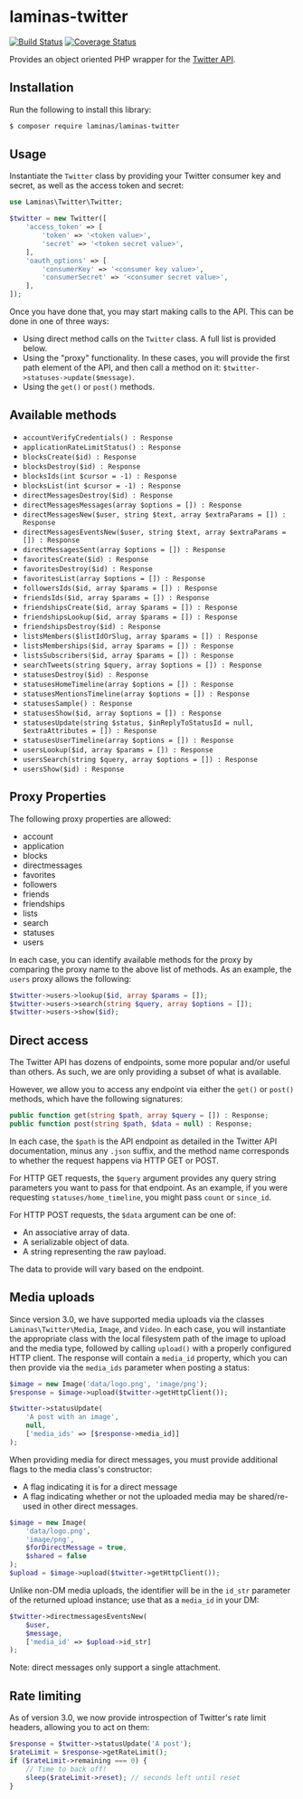 # laminas-twitter

[![Build Status](https://travis-ci.org/laminas/laminas-twitter.svg?branch=master)](https://travis-ci.org/laminas/laminas-twitter)
[![Coverage Status](https://coveralls.io/repos/github/laminas/laminas-twitter/badge.svg?branch=master)](https://coveralls.io/github/laminas/laminas-twitter?branch=master)

Provides an object oriented PHP wrapper for the [Twitter API](https://developer.twitter.com/en/docs).

## Installation

Run the following to install this library:

```bash
$ composer require laminas/laminas-twitter
```

## Usage

Instantiate the `Twitter` class by providing your Twitter consumer key and
secret, as well as the access token and secret:

```php
use Laminas\Twitter\Twitter;

$twitter = new Twitter([
    'access_token' => [
        'token' => '<token value>',
        'secret' => '<token secret value>',
    ],
    'oauth_options' => [
        'consumerKey' => '<consumer key value>',
        'consumerSecret' => '<consumer secret value>',
    ],
]);
```

Once you have done that, you may start making calls to the API. This can be done
in one of three ways:

- Using direct method calls on the `Twitter` class. A full list is provided
  below.
- Using the "proxy" functionality. In these cases, you will provide the first
  path element of the API, and then call a method on it:
  `$twitter->statuses->update($message)`.
- Using the `get()` or `post()` methods.

## Available methods

- `accountVerifyCredentials() : Response`
- `applicationRateLimitStatus() : Response`
- `blocksCreate($id) : Response`
- `blocksDestroy($id) : Response`
- `blocksIds(int $cursor = -1) : Response`
- `blocksList(int $cursor = -1) : Response`
- `directMessagesDestroy($id) : Response`
- `directMessagesMessages(array $options = []) : Response`
- `directMessagesNew($user, string $text, array $extraParams = []) : Response`
- `directMessagesEventsNew($user, string $text, array $extraParams = []) : Response`
- `directMessagesSent(array $options = []) : Response`
- `favoritesCreate($id) : Response`
- `favoritesDestroy($id) : Response`
- `favoritesList(array $options = []) : Response`
- `followersIds($id, array $params = []) : Response`
- `friendsIds($id, array $params = []) : Response`
- `friendshipsCreate($id, array $params = []) : Response`
- `friendshipsLookup($id, array $params = []) : Response`
- `friendshipsDestroy($id) : Response`
- `listsMembers($listIdOrSlug, array $params = []) : Response`
- `listsMemberships($id, array $params = []) : Response`
- `listsSubscribers($id, array $params = []) : Response`
- `searchTweets(string $query, array $options = []) : Response`
- `statusesDestroy($id) : Response`
- `statusesHomeTimeline(array $options = []) : Response`
- `statusesMentionsTimeline(array $options = []) : Response`
- `statusesSample() : Response`
- `statusesShow($id, array $options = []) : Response`
- `statusesUpdate(string $status, $inReplyToStatusId = null, $extraAttributes = []) : Response`
- `statusesUserTimeline(array $options = []) : Response`
- `usersLookup($id, array $params = []) : Response`
- `usersSearch(string $query, array $options = []) : Response`
- `usersShow($id) : Response`

## Proxy Properties

The following proxy properties are allowed:

- account
- application
- blocks
- directmessages
- favorites
- followers
- friends
- friendships
- lists
- search
- statuses
- users

In each case, you can identify available methods for the proxy by comparing the
proxy name to the above list of methods. As an example, the `users` proxy allows
the following:

```php
$twitter->users->lookup($id, array $params = []);
$twitter->users->search(string $query, array $options = []);
$twitter->users->show($id);
```

## Direct access

The Twitter API has dozens of endpoints, some more popular and/or useful than
others. As such, we are only providing a subset of what is available.

However, we allow you to access any endpoint via either the `get()` or `post()`
methods, which have the following signatures:

```php
public function get(string $path, array $query = []) : Response;
public function post(string $path, $data = null) : Response;
```

In each case, the `$path` is the API endpoint as detailed in the Twitter API
documentation, minus any `.json` suffix, and the method name corresponds to
whether the request happens via HTTP GET or POST.

For HTTP GET requests, the `$query` argument provides any query string
parameters you want to pass for that endpoint. As an example, if you were
requesting `statuses/home_timeline`, you might pass `count` or `since_id`.

For HTTP POST requests, the `$data` argument can be one of:

- An associative array of data.
- A serializable object of data.
- A string representing the raw payload.

The data to provide will vary based on the endpoint.

## Media uploads

Since version 3.0, we have supported media uploads via the classes
`Laminas\Twitter\Media`, `Image`, and `Video`. In each case, you will
instantiate the appropriate class with the local filesystem path of the image to
upload and the media type, followed by calling `upload()` with a properly
configured HTTP client. The response will contain a `media_id` property, which
you can then provide via the `media_ids` parameter when posting a status:


```php
$image = new Image('data/logo.png', 'image/png');
$response = $image->upload($twitter->getHttpClient());

$twitter->statusUpdate(
    'A post with an image',
    null,
    ['media_ids' => [$response->media_id]]
);
```

When providing media for direct messages, you must provide additional flags to
the media class's constructor:

- A flag indicating it is for a direct message
- A flag indicating whether or not the uploaded media may be shared/re-used in
  other direct messages.

```php
$image = new Image(
    'data/logo.png',
    'image/png',
    $forDirectMessage = true,
    $shared = false
);
$upload = $image->upload($twitter->getHttpClient());
```

Unlike non-DM media uploads, the identifier will be in the `id_str` parameter of
the returned upload instance; use that as a `media_id` in your DM:

```php
$twitter->directmessagesEventsNew(
    $user,
    $message,
    ['media_id' => $upload->id_str]
);
```

Note: direct messages only support a single attachment.

## Rate limiting

As of version 3.0, we now provide introspection of Twitter's rate limit headers,
allowing you to act on them:

```php
$response = $twitter->statusUpdate('A post');
$rateLimit = $response->getRateLimit();
if ($rateLimit->remaining === 0) {
    // Time to back off!
    sleep($rateLimit->reset); // seconds left until reset
}
```
